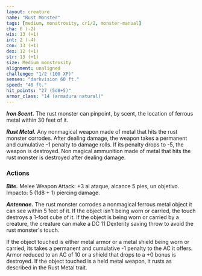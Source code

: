 ```yaml
---
layout: creature
name: "Rust Monster"
tags: [medium, monstrosity, cr1/2, monster-manual]
cha: 6 (-2)
wis: 13 (+1)
int: 2 (-4)
con: 13 (+1)
dex: 12 (+1)
str: 13 (+1)
size: Medium monstrosity
alignment: unaligned
challenge: "1/2 (100 XP)"
senses: "darkvision 60 ft."
speed: "40 ft."
hit_points: "27 (5d8+5)"
armor_class: "14 (armadura natural)"
---
```


***Iron Scent.*** The rust monster can pinpoint, by scent, the location of ferrous metal within 30 feet of it.

***Rust Metal.*** Any nonmagical weapon made of metal that hits the rust monster corrodes. After dealing damage, the weapon takes a permanent and cumulative -1 penalty to damage rolls. If its penalty drops to -5, the weapon is destroyed. Non magical ammunition made of metal that hits the rust monster is destroyed after dealing damage.

### Actions

***Bite.*** Melee Weapon Attack: +3 al ataque, alcance 5 pies, un objetivo. Impacto: 5 (1d8 + 1) piercing damage.

***Antennae.*** The rust monster corrodes a nonmagical ferrous metal object it can see within 5 feet of it. If the object isn't being worn or carried, the touch destroys a 1-foot cube of it. If the object is being worn or carried by a creature, the creature can make a DC 11 Dexterity saving throw to avoid the rust monster's touch.

If the object touched is either metal armor or a metal shield being worn or carried, its takes a permanent and cumulative -1 penalty to the AC it offers. Armor reduced to an AC of 10 or a shield that drops to a +0 bonus is destroyed. If the object touched is a held metal weapon, it rusts as described in the Rust Metal trait.